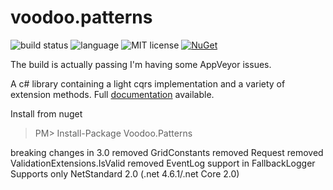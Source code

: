 voodoo.patterns
=============
![build status](https://ci.appveyor.com/api/projects/status/9y1dqafs85pkieyd/branch/master?svg=true) ![language](https://img.shields.io/badge/language-C%23-blue.svg) ![MIT license](https://img.shields.io/badge/license-MIT-blue.svg) [![NuGet](https://img.shields.io/nuget/v/Voodoo.Patterns.svg)](https://www.nuget.org/packages/Voodoo.Patterns/)

The build is actually passing I'm having some AppVeyor issues.

A c# library containing a light cqrs implementation and a variety of extension methods.  Full <a href="http://minivercheevy.github.io/voodoo/">documentation</a>  available.

Install from nuget

>  PM> Install-Package Voodoo.Patterns


breaking changes in 3.0 
removed GridConstants
removed Request
removed ValidationExtensions.IsValid
removed EventLog support in FallbackLogger
Supports only NetStandard 2.0 (.net 4.6.1/.net Core 2.0)  